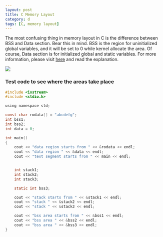 ```yaml
---
layout: post
title: C Memory Layout
category: d
tags: [C, memory layout]
---
```


The most confusing thing in memory layout in C is the difference between BSS and Data section. Bear this in mind. BSS is the region for uninitialized global variables, and it will be set to 0 while kernel allocate the area. Of course, Data section is for initialized global and static variables. For more information, please visit [here][1] and read the explanation.

<img class="post-img" src="http://cs-fundamentals.com/images/code-data-segments.png" />

### Test code to see where the areas take place

```c
#include <iostream>
#include <stdio.h>

using namespace std;

const char rodata[] = "abcdefg";
int bss1;
int bss2;
int data = 0;

int main()
{
	cout << "data region starts from " << &rodata << endl;
	cout << "data region " << &data << endl;
	cout << "text segment starts from " << main << endl;


	int stack1;
	int stack2;
	int stack3;

	static int bss3;

	cout << "stack starts from " << &stack1 << endl;
	cout << "stack " << &stack2 << endl;
	cout << "stack " << &stack3 << endl;

	cout << "bss area starts from " << &bss1 << endl;
	cout << "bss area " << &bss2 << endl;
	cout << "bss area " << &bss3 << endl;
}
```



[1]: http://www.geeksforgeeks.org/memory-layout-of-c-program/
